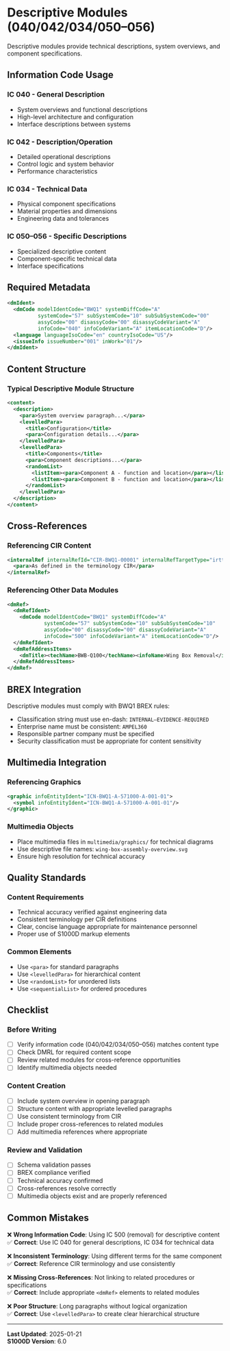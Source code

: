 # Descriptive Modules (040/042/034/050–056)

Descriptive modules provide technical descriptions, system overviews, and component specifications.

## Information Code Usage

### IC 040 - General Description
- System overviews and functional descriptions
- High-level architecture and configuration
- Interface descriptions between systems

### IC 042 - Description/Operation
- Detailed operational descriptions
- Control logic and system behavior
- Performance characteristics

### IC 034 - Technical Data
- Physical component specifications
- Material properties and dimensions
- Engineering data and tolerances

### IC 050–056 - Specific Descriptions
- Specialized descriptive content
- Component-specific technical data
- Interface specifications

## Required Metadata

```xml
<dmIdent>
  <dmCode modelIdentCode="BWQ1" systemDiffCode="A" 
          systemCode="57" subSystemCode="10" subSubSystemCode="00" 
          assyCode="00" disassyCode="00" disassyCodeVariant="A" 
          infoCode="040" infoCodeVariant="A" itemLocationCode="D"/>
  <language languageIsoCode="en" countryIsoCode="US"/>
  <issueInfo issueNumber="001" inWork="01"/>
</dmIdent>
```

## Content Structure

### Typical Descriptive Module Structure
```xml
<content>
  <description>
    <para>System overview paragraph...</para>
    <levelledPara>
      <title>Configuration</title>
      <para>Configuration details...</para>
    </levelledPara>
    <levelledPara>
      <title>Components</title>
      <para>Component descriptions...</para>
      <randomList>
        <listItem><para>Component A - function and location</para></listItem>
        <listItem><para>Component B - function and location</para></listItem>
      </randomList>
    </levelledPara>
  </description>
</content>
```

## Cross-References

### Referencing CIR Content
```xml
<internalRef internalRefId="CIR-BWQ1-00001" internalRefTargetType="irtt05">
  <para>As defined in the terminology CIR</para>
</internalRef>
```

### Referencing Other Data Modules
```xml
<dmRef>
  <dmRefIdent>
    <dmCode modelIdentCode="BWQ1" systemDiffCode="A" 
            systemCode="57" subSystemCode="10" subSubSystemCode="10" 
            assyCode="00" disassyCode="00" disassyCodeVariant="A" 
            infoCode="500" infoCodeVariant="A" itemLocationCode="D"/>
  </dmRefIdent>
  <dmRefAddressItems>
    <dmTitle><techName>BWB-Q100</techName><infoName>Wing Box Removal</infoName></dmTitle>
  </dmRefAddressItems>
</dmRef>
```

## BREX Integration

Descriptive modules must comply with BWQ1 BREX rules:
- Classification string must use en-dash: `INTERNAL–EVIDENCE-REQUIRED`
- Enterprise name must be consistent: `AMPEL360`
- Responsible partner company must be specified
- Security classification must be appropriate for content sensitivity

## Multimedia Integration

### Referencing Graphics
```xml
<graphic infoEntityIdent="ICN-BWQ1-A-571000-A-001-01">
  <symbol infoEntityIdent="ICN-BWQ1-A-571000-A-001-01"/>
</graphic>
```

### Multimedia Objects
- Place multimedia files in `multimedia/graphics/` for technical diagrams
- Use descriptive file names: `wing-box-assembly-overview.svg`
- Ensure high resolution for technical accuracy

## Quality Standards

### Content Requirements
- Technical accuracy verified against engineering data
- Consistent terminology per CIR definitions
- Clear, concise language appropriate for maintenance personnel
- Proper use of S1000D markup elements

### Common Elements
- Use `<para>` for standard paragraphs
- Use `<levelledPara>` for hierarchical content
- Use `<randomList>` for unordered lists
- Use `<sequentialList>` for ordered procedures

## Checklist

### Before Writing
- [ ] Verify information code (040/042/034/050–056) matches content type
- [ ] Check DMRL for required content scope
- [ ] Review related modules for cross-reference opportunities
- [ ] Identify multimedia objects needed

### Content Creation
- [ ] Include system overview in opening paragraph
- [ ] Structure content with appropriate levelled paragraphs
- [ ] Use consistent terminology from CIR
- [ ] Include proper cross-references to related modules
- [ ] Add multimedia references where appropriate

### Review and Validation
- [ ] Schema validation passes
- [ ] BREX compliance verified
- [ ] Technical accuracy confirmed
- [ ] Cross-references resolve correctly
- [ ] Multimedia objects exist and are properly referenced

## Common Mistakes

❌ **Wrong Information Code**: Using IC 500 (removal) for descriptive content  
✅ **Correct**: Use IC 040 for general descriptions, IC 034 for technical data

❌ **Inconsistent Terminology**: Using different terms for the same component  
✅ **Correct**: Reference CIR terminology and use consistently

❌ **Missing Cross-References**: Not linking to related procedures or specifications  
✅ **Correct**: Include appropriate `<dmRef>` elements to related modules

❌ **Poor Structure**: Long paragraphs without logical organization  
✅ **Correct**: Use `<levelledPara>` to create clear hierarchical structure

---

**Last Updated**: 2025-01-21  
**S1000D Version**: 6.0